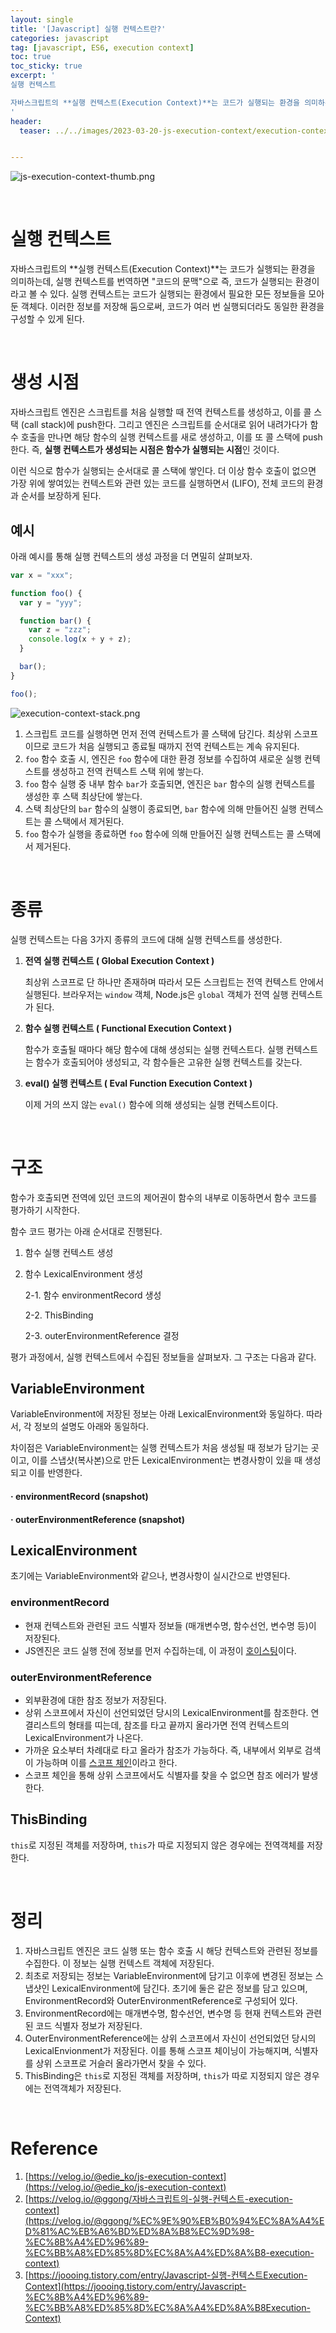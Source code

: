 ```yaml
---
layout: single
title: '[Javascript] 실행 컨텍스트란?'
categories: javascript
tag: [javascript, ES6, execution context]
toc: true
toc_sticky: true
excerpt: '
실행 컨텍스트

자바스크립트의 **실행 컨텍스트(Execution Context)**는 코드가 실행되는 환경을 의미하는데, 실행 컨텍스트를 번역하면 "코드의 문맥"으로 즉, 코드가 실행되는 환경이라고 볼 수 있다. 실행 컨텍스트는 코드가 실행되는 환경에서 필요한 모든 정보들을 모아둔 객체다. 이러한 정보를 저장해 둠으로써, 코드가 여러 번 실행되더라도 동일한 환경을 구성할 수 있게 된다.
'
header:
  teaser: ../../images/2023-03-20-js-execution-context/execution-context-thumb.png


---
```


![js-execution-context-thumb.png](../../images/2023-03-20-js-execution-context/execution-context-thumb.png)

<br />

# 실행 컨텍스트

자바스크립트의 **실행 컨텍스트(Execution Context)**는 코드가 실행되는 환경을 의미하는데, 실행 컨텍스트를 번역하면 "코드의 문맥"으로 즉, 코드가 실행되는 환경이라고 볼 수 있다. 실행 컨텍스트는 코드가 실행되는 환경에서 필요한 모든 정보들을 모아둔 객체다. 이러한 정보를 저장해 둠으로써, 코드가 여러 번 실행되더라도 동일한 환경을 구성할 수 있게 된다.

<br />

# 생성 시점

자바스크립트 엔진은 스크립트를 처음 실행할 때 전역 컨텍스트를 생성하고, 이를 콜 스택 (call stack)에 push한다. 그리고 엔진은 스크립트를 순서대로 읽어 내려가다가 함수 호출을 만나면 해당 함수의 실행 컨텍스트를 새로 생성하고, 이를 또 콜 스택에 push한다. 즉, **실행 컨텍스트가 생성되는 시점은 함수가 실행되는 시점**인 것이다.

이런 식으로 함수가 실행되는 순서대로 콜 스택에 쌓인다. 더 이상 함수 호출이 없으면 가장 위에 쌓여있는 컨텍스트와 관련 있는 코드를 실행하면서 (LIFO), 전체 코드의 환경과 순서를 보장하게 된다.

## 예시

아래 예시를 통해 실행 컨텍스트의 생성 과정을 더 면밀히 살펴보자.

```jsx
var x = "xxx";

function foo() {
  var y = "yyy";

  function bar() {
    var z = "zzz";
    console.log(x + y + z);
  }

  bar();
}

foo();
```

![execution-context-stack.png](../../images/2023-03-20-js-execution-context/execution-context-stack.png)

1. 스크립트 코드를 실행하면 먼저 전역 컨텍스트가 콜 스택에 담긴다. 최상위 스코프이므로 코드가 처음 실행되고 종료될 때까지 전역 컨텍스트는 계속 유지된다.
2. `foo` 함수 호출 시, 엔진은 `foo` 함수에 대한 환경 정보를 수집하여 새로운 실행 컨텍스트를 생성하고 전역 컨텍스트 스택 위에 쌓는다.
3. `foo` 함수 실행 중 내부 함수 `bar`가 호출되면, 엔진은 `bar` 함수의 실행 컨텍스트를 생성한 후 스택 최상단에 쌓는다.
4. 스택 최상단의 `bar` 함수의 실행이 종료되면, `bar` 함수에 의해 만들어진 실행 컨텍스트는 콜 스택에서 제거된다.
5. `foo` 함수가 실행을 종료하면 `foo` 함수에 의해 만들어진 실행 컨텍스트는 콜 스택에서 제거된다.

<br />

# 종류

실행 컨텍스트는 다음 3가지 종류의 코드에 대해 실행 컨텍스트를 생성한다.

1. **전역 실행 컨텍스트 ( Global Execution Context )**

   최상위 스코프로 단 하나만 존재하며 따라서 모든 스크립트는 전역 컨텍스트 안에서 실행된다. 브라우저는 `window` 객체, Node.js은 `global` 객체가 전역 실행 컨텍스트가 된다.

2. **함수 실행 컨텍스트 ( Functional Execution Context )**

   함수가 호출될 때마다 해당 함수에 대해 생성되는 실행 컨텍스트다. 실행 컨텍스트는 함수가 호출되어야 생성되고, 각 함수들은 고유한 실행 컨텍스트를 갖는다.

3. **eval() 실행 컨텍스트 ( Eval Function Execution Context )**

   이제 거의 쓰지 않는 `eval()` 함수에 의해 생성되는 실행 컨텍스트이다.

<br />

# 구조

함수가 호출되면 전역에 있던 코드의 제어권이 함수의 내부로 이동하면서 함수 코드를 평가하기 시작한다.

함수 코드 평가는 아래 순서대로 진행된다.

1. 함수 실행 컨텍스트 생성
2. 함수 LexicalEnvironment 생성

   2-1. 함수 environmentRecord 생성

   2-2. ThisBinding

   2-3. outerEnvironmentReference 결정

평가 과정에서, 실행 컨텍스트에서 수집된 정보들을 살펴보자. 그 구조는 다음과 같다.

## VariableEnvironment

VariableEnvironment에 저장된 정보는 아래 LexicalEnvironment와 동일하다. 따라서, 각 정보의 설명도 아래와 동일하다.

차이점은 VariableEnvironment는 실행 컨텍스트가 처음 생성될 때 정보가 담기는 곳이고, 이를 스냅샷(복사본)으로 만든 LexicalEnvironment는 변경사항이 있을 때 생성되고 이를 반영한다.

<h4> · environmentRecord (snapshot) </h4>
<h4> · outerEnvironmentReference (snapshot) </h4>

## LexicalEnvironment

초기에는 VariableEnvironment와 같으나, 변경사항이 실시간으로 반영된다.

### environmentRecord

- 현재 컨텍스트와 관련된 코드 식별자 정보들 (매개변수명, 함수선언, 변수명 등)이 저장된다.
- JS엔진은 코드 실행 전에 정보를 먼저 수집하는데, 이 과정이 <a href="../../javascript/hoisting">호이스팅</a>이다.

### outerEnvironmentReference

- 외부환경에 대한 참조 정보가 저장된다.
- 상위 스코프에서 자신이 선언되었던 당시의 LexicalEnvironment를 참조한다. 연결리스트의 형태를 띠는데, 참조를 타고 끝까지 올라가면 전역 컨텍스트의 LexicalEnvironment가 나온다.
- 가까운 요소부터 차례대로 타고 올라가 참조가 가능하다. 즉, 내부에서 외부로 검색이 가능하며 이를 <a href="../../javascript/js-scope/#스코프-체인">스코프 체인</a>이라고 한다.
- 스코프 체인을 통해 상위 스코프에서도 식별자를 찾을 수 없으면 참조 에러가 발생한다.

## ThisBinding

`this`로 지정된 객체를 저장하며, `this`가 따로 지정되지 않은 경우에는 전역객체를 저장한다.

<br />

# 정리

1. 자바스크립트 엔진은 코드 실행 또는 함수 호출 시 해당 컨텍스트와 관련된 정보를 수집한다. 이 정보는 실행 컨텍스트 객체에 저장된다.
2. 최초로 저장되는 정보는 VariableEnvironment에 담기고 이후에 변경된 정보는 스냅샷인 LexicalEnvironment에 담긴다. 초기에 둘은 같은 정보를 담고 있으며, EnvironmentRecord와 OuterEnvironmentReference로 구성되어 있다.
3. EnvironmentRecord에는 매개변수명, 함수선언, 변수명 등 현재 컨텍스트와 관련된 코드 식별자 정보가 저장된다.
4. OuterEnvironmentReference에는 상위 스코프에서 자신이 선언되었던 당시의 LexicalEnvionment가 저장된다. 이를 통해 스코프 체이닝이 가능해지며, 식별자를 상위 스코프로 거슬러 올라가면서 찾을 수 있다.
5. ThisBinding은 `this`로 지정된 객체를 저장하며, `this`가 따로 지정되지 않은 경우에는 전역객체가 저장된다.

<br />

# Reference

1. [https://velog.io/@edie_ko/js-execution-context](https://velog.io/@edie_ko/js-execution-context)
2. [https://velog.io/@ggong/자바스크립트의-실행-컨텍스트-execution-context](https://velog.io/@ggong/%EC%9E%90%EB%B0%94%EC%8A%A4%ED%81%AC%EB%A6%BD%ED%8A%B8%EC%9D%98-%EC%8B%A4%ED%96%89-%EC%BB%A8%ED%85%8D%EC%8A%A4%ED%8A%B8-execution-context)
3. [https://joooing.tistory.com/entry/Javascript-실행-컨텍스트Execution-Context](https://joooing.tistory.com/entry/Javascript-%EC%8B%A4%ED%96%89-%EC%BB%A8%ED%85%8D%EC%8A%A4%ED%8A%B8Execution-Context)
